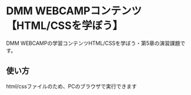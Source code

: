 # DMM WEBCAMPコンテンツ【HTML/CSSを学ぼう】
DMM WEBCAMPの学習コンテンツHTML/CSSを学ぼう・第5章の演習課題です。
## 使い方
html/cssファイルのため、PCのブラウザで実行できます